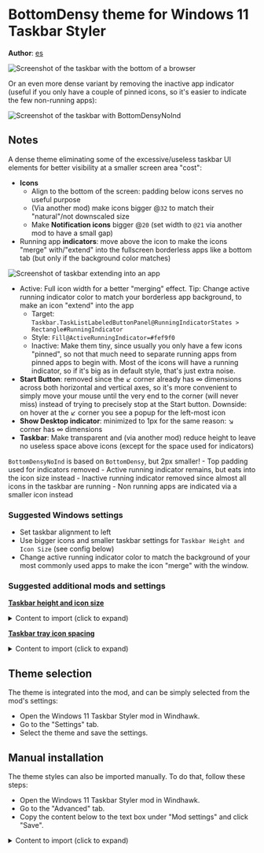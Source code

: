 # BottomDensy theme for Windows 11 Taskbar Styler

**Author**: [es](https://github.com/eugenesvk)

![Screenshot of the taskbar with the bottom of a browser](screenshot_ind_browser.png)

Or an even more dense variant by removing the inactive app indicator (useful if you only have a couple of pinned icons, so it's easier to indicate the few non-running apps):

![Screenshot of the taskbar with BottomDensyNoInd](screenshot.png)

## Notes

A dense theme eliminating some of the excessive/useless taskbar UI elements for better visibility at a smaller screen area "cost":
  - **Icons**
    - Align to the bottom of the screen: padding below icons serves no useful purpose
    - (Via another mod) make icons bigger @`32` to match their "natural"/not downscaled size
    - Make **Notification icons** bigger @`20` (set width to `@21` via another mod to have a small gap)
  - Running app **indicators**: move above the icon to make the icons "merge" with/"extend" into the fullscreen borderless apps like a bottom tab (but only if the background color matches)

![Screenshot of taskbar extending into an app](screenshot_ind_extend.png)

 - Active: Full icon width for a better "merging" effect. Tip: Change active running indicator color to match your borderless app background, to make an icon "extend" into the app
      - Target: `Taskbar.TaskListLabeledButtonPanel@RunningIndicatorStates > Rectangle#RunningIndicator`
      - Style: `Fill@ActiveRunningIndicator=#fef9f0`
    - Inactive: Make them tiny, since usually you only have a few icons "pinned", so not that much need to separate running apps from pinned apps to begin with. Most of the icons will have a running indicator, so if it's big as in default style, that's just extra noise.
  - **Start Button**: removed since the ↙ corner already has ∞ dimensions across both horizontal and vertical axes, so it's more convenient to simply move your mouse until the very end to the corner (will never miss) instead of trying to precisely stop at the Start button. Downside: on hover at the ↙ corner you see a popup for the left-most icon
  - **Show Desktop indicator**: minimized to 1px for the same reason: ↘ corner has ∞ dimensions
  - **Taskbar**: Make transparent and (via another mod) reduce height to leave no useless space above icons (except for the space used for indicators)

`BottomDensyNoInd` is based on `BottomDensy`, but 2px smaller!
    - Top padding used for indicators removed
    - Active running indicator remains, but eats into the icon size instead
    - Inactive running indicator removed since almost all icons in the taskbar are running
    - Non running apps are indicated via a smaller icon instead

### Suggested Windows settings

- Set taskbar alignment to left
- Use bigger icons and smaller taskbar settings for `Taskbar Height and Icon Size` (see config below)
- Change active running indicator color to match the background of your most commonly used apps to make the icon "merge" with the window.

### Suggested additional mods and settings

[**Taskbar height and icon size**](https://windhawk.net/mods/taskbar-icon-size)

<details>
<summary>Content to import (click to expand)</summary>

`BottomDensy`
```json
{
"IconSize"          : 32,
"TaskbarHeight"     : 34,
"TaskbarButtonWidth": 36
}
```

`BottomDensyNoInd`
```json
{
"IconSize"          : 32,
"TaskbarHeight"     : 32,
"TaskbarButtonWidth": 36
}
```
</details>

[**Taskbar tray icon spacing**](https://windhawk.net/mods/taskbar-notification-icon-spacing)

<details>
<summary>Content to import (click to expand)</summary>

`notificationIconWidth` and `overflowIconWidth` should be at least `21` to add space between `20` icon size, but otherwise use whatever values that look best for you. `overflowIconsPerRow` depends on the number of icons and might be best to have the smallest packed square to minimize the distance of each icon to the mouse pointer
```json
{
"notificationIconWidth":21,
"overflowIconWidth"    :34,
"overflowIconsPerRow"  : 5}
```
</details>

## Theme selection

The theme is integrated into the mod, and can be simply selected from the mod's
settings:

* Open the Windows 11 Taskbar Styler mod in Windhawk.
* Go to the "Settings" tab.
* Select the theme and save the settings.

## Manual installation

The theme styles can also be imported manually. To do that, follow these steps:

* Open the Windows 11 Taskbar Styler mod in Windhawk.
* Go to the "Advanced" tab.
* Copy the content below to the text box under "Mod settings" and click "Save".

<details>
<summary>Content to import (click to expand)</summary>

`BottomDensy`
```json
{
"controlStyles[0].target"   :"Taskbar.TaskbarFrame > Grid#RootGrid > Taskbar.TaskbarBackground > Grid > Rectangle#BackgroundFill",
"controlStyles[0].styles[0]":"Fill=Transparent",
"controlStyles[1].target"   :"Rectangle#BackgroundStroke",
"controlStyles[1].styles[0]":"Fill=Transparent",
"controlStyles[2].target"   :"Taskbar.TaskListLabeledButtonPanel@RunningIndicatorStates > Rectangle#RunningIndicator",
"controlStyles[2].styles[0]":"Fill=#8f8f8f",
"controlStyles[2].styles[1]":"Fill@ActiveRunningIndicator=#fef9f0",
"controlStyles[2].styles[2]":"Width=2",
"controlStyles[2].styles[3]":"Height=2",
"controlStyles[2].styles[4]":"Margin=0,-2,0,0",
"controlStyles[2].styles[5]":"Width@ActiveRunningIndicator=32",
"controlStyles[3].target"   :"Taskbar.TaskListLabeledButtonPanel@RunningIndicatorStates > muxc:ProgressBar#ProgressIndicator",
"controlStyles[3].styles[0]":"VerticalAlignment=0",
"controlStyles[4].target"   :"Rectangle#RunningIndicator",
"controlStyles[4].styles[0]":"VerticalAlignment=0",
"controlStyles[5].target"   :"Border#ProgressBarRoot",
"controlStyles[5].styles[0]":"VerticalAlignment=0",
"controlStyles[6].target"   :"Rectangle#IndeterminateProgressBarIndicator",
"controlStyles[6].styles[0]":"VerticalAlignment=0",
"controlStyles[7].target"   :"Rectangle#IndeterminateProgressBarIndicator2",
"controlStyles[7].styles[0]":"VerticalAlignment=0",
"controlStyles[8].target"   :"Taskbar.TaskListLabeledButtonPanel",
"controlStyles[8].styles[0]":"Padding=2,0,2,0",
"controlStyles[8].styles[1]":"VerticalAlignment=2",
"controlStyles[9].target"   :"Taskbar.ExperienceToggleButton#LaunchListButton[AutomationProperties.AutomationId=StartButton]",
"controlStyles[9].styles[0]":"Visibility=Collapsed",
"controlStyles[10].target"   :"SystemTray.Stack#ShowDesktopStack",
"controlStyles[10].styles[0]":"Width=1",
"controlStyles[11].target"   :"Windows.UI.Xaml.Shapes.Rectangle#ShowDesktopPipe",
"controlStyles[11].styles[0]":"HorizontalAlignment=0",
"controlStyles[12].target"   :"SystemTray.NotificationAreaIcons#NotificationAreaIcons > ItemsPresenter > StackPanel > ContentPresenter > SystemTray.NotifyIconView#NotifyItemIcon > Grid#ContainerGrid > ContentPresenter#ContentPresenter > Grid#ContentGrid > SystemTray.ImageIconContent > Grid#ContainerGrid > Image",
"controlStyles[12].styles[0]":"Width=20",
"controlStyles[12].styles[1]":"Height=20",
"controlStyles[13].target"   :"WrapGrid > ContentPresenter > SystemTray.NotifyIconView > Grid#ContainerGrid > ContentPresenter#ContentPresenter > Grid#ContentGrid > SystemTray.ImageIconContent > Grid#ContainerGrid > Image",
"controlStyles[13].styles[0]":"Width=20",
"controlStyles[13].styles[1]":"Height=20"
}
```

`BottomDensyNoInd`
```json
{
"controlStyles[0].target"   :"Taskbar.TaskbarFrame > Grid#RootGrid > Taskbar.TaskbarBackground > Grid > Rectangle#BackgroundFill",
"controlStyles[0].styles[0]":"Fill=Transparent",
"controlStyles[1].target"   :"Rectangle#BackgroundStroke",
"controlStyles[1].styles[0]":"Fill=Transparent",
"controlStyles[2].target"   :"Taskbar.TaskListLabeledButtonPanel@RunningIndicatorStates > Rectangle#RunningIndicator",
"controlStyles[2].styles[0]":"Fill=#8f8f8f",
"controlStyles[2].styles[1]":"Fill@ActiveRunningIndicator=#fef9f0",
"controlStyles[2].styles[2]":"Width=0",
"controlStyles[2].styles[3]":"Height=0",
"controlStyles[2].styles[4]":"Margin=0,0,0,0",
"controlStyles[2].styles[5]":"Width@ActiveRunningIndicator=32",
"controlStyles[2].styles[6]":"Height@ActiveRunningIndicator=2",
"controlStyles[2].styles[7]":"Margin@ActiveRunningIndicator=0,-2,0,0",
"controlStyles[3].target"   :"Taskbar.TaskListLabeledButtonPanel@RunningIndicatorStates > muxc:ProgressBar#ProgressIndicator",
"controlStyles[3].styles[0]":"VerticalAlignment=0",
"controlStyles[4].target"   :"Rectangle#RunningIndicator",
"controlStyles[4].styles[0]":"VerticalAlignment=0",
"controlStyles[5].target"   :"Border#ProgressBarRoot",
"controlStyles[5].styles[0]":"VerticalAlignment=0",
"controlStyles[6].target"   :"Rectangle#IndeterminateProgressBarIndicator",
"controlStyles[6].styles[0]":"VerticalAlignment=0",
"controlStyles[7].target"   :"Rectangle#IndeterminateProgressBarIndicator2",
"controlStyles[7].styles[0]":"VerticalAlignment=0",
"controlStyles[8].target"   :"Taskbar.TaskListLabeledButtonPanel",
"controlStyles[8].styles[0]":"Padding=2,0,2,0",
"controlStyles[8].styles[1]":"VerticalAlignment=2",
"controlStyles[9].target"   :"Taskbar.ExperienceToggleButton#LaunchListButton[AutomationProperties.AutomationId=StartButton]",
"controlStyles[9].styles[0]":"Visibility=Collapsed",
"controlStyles[10].target"   :"SystemTray.Stack#ShowDesktopStack",
"controlStyles[10].styles[0]":"Width=1",
"controlStyles[11].target"   :"Windows.UI.Xaml.Shapes.Rectangle#ShowDesktopPipe",
"controlStyles[11].styles[0]":"HorizontalAlignment=0",
"controlStyles[12].target"   :"SystemTray.NotificationAreaIcons#NotificationAreaIcons > ItemsPresenter > StackPanel > ContentPresenter > SystemTray.NotifyIconView#NotifyItemIcon > Grid#ContainerGrid > ContentPresenter#ContentPresenter > Grid#ContentGrid > SystemTray.ImageIconContent > Grid#ContainerGrid > Image",
"controlStyles[12].styles[0]":"Width=20",
"controlStyles[12].styles[1]":"Height=20",
"controlStyles[13].target"   :"WrapGrid > ContentPresenter > SystemTray.NotifyIconView > Grid#ContainerGrid > ContentPresenter#ContentPresenter > Grid#ContentGrid > SystemTray.ImageIconContent > Grid#ContainerGrid > Image",
"controlStyles[13].styles[0]":"Width=20",
"controlStyles[13].styles[1]":"Height=20",
"controlStyles[14].target"   :"Taskbar.TaskListLabeledButtonPanel@RunningIndicatorStates > Image#Icon",
"controlStyles[14].styles[0]":"Width@ActiveRunningIndicator=30",
"controlStyles[14].styles[1]":"Height@ActiveRunningIndicator=30",
"controlStyles[14].styles[2]":"Width@NoRunningIndicator=26",
"controlStyles[14].styles[3]":"Height@NoRunningIndicator=26",
"controlStyles[14].styles[4]":"Margin@NoRunningIndicator=0,6,0,0"
}
```
</details>
